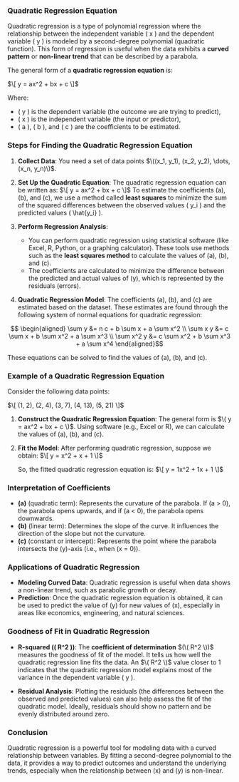 ### **Quadratic Regression Equation**

Quadratic regression is a type of polynomial regression where the relationship between the independent variable \( x \) and the dependent variable \( y \) is modeled by a second-degree polynomial (quadratic function). This form of regression is useful when the data exhibits a **curved pattern** or **non-linear trend** that can be described by a parabola.

The general form of a **quadratic regression equation** is:

$\[
y = ax^2 + bx + c
\]$

Where:
- \( y \) is the dependent variable (the outcome we are trying to predict),
- \( x \) is the independent variable (the input or predictor),
- \( a \), \( b \), and \( c \) are the coefficients to be estimated.

### **Steps for Finding the Quadratic Regression Equation**

1. **Collect Data**: 
   You need a set of data points $\((x_1, y_1), (x_2, y_2), \dots, (x_n, y_n)\)$.

2. **Set Up the Quadratic Equation**:
   The quadratic regression equation can be written as:
   $\[
   y = ax^2 + bx + c
   \]$
   To estimate the coefficients \(a\), \(b\), and \(c\), we use a method called **least squares** to minimize the sum of the squared differences between the observed values \( y_i \) and the predicted values \( \hat{y_i} \).

3. **Perform Regression Analysis**:
   - You can perform quadratic regression using statistical software (like Excel, R, Python, or a graphing calculator). These tools use methods such as the **least squares method** to calculate the values of \(a\), \(b\), and \(c\).
   - The coefficients are calculated to minimize the difference between the predicted and actual values of \(y\), which is represented by the residuals (errors).

4. **Quadratic Regression Model**:
   The coefficients \(a\), \(b\), and \(c\) are estimated based on the dataset. These estimates are found through the following system of normal equations for quadratic regression:

```math
   \begin{aligned}
   \sum y &= n c + b \sum x + a \sum x^2 \\
   \sum x y &= c \sum x + b \sum x^2 + a \sum x^3 \\
   \sum x^2 y &= c \sum x^2 + b \sum x^3 + a \sum x^4
   \end{aligned}
```

   These equations can be solved to find the values of \(a\), \(b\), and \(c\).

### **Example of a Quadratic Regression Equation**

Consider the following data points:

$\[
(1, 2), (2, 4), (3, 7), (4, 13), (5, 21)
\]$

1. **Construct the Quadratic Regression Equation**:
   The general form is $\( y = ax^2 + bx + c \)$.
   Using software (e.g., Excel or R), we can calculate the values of \(a\), \(b\), and \(c\).

2. **Fit the Model**:
   After performing quadratic regression, suppose we obtain:
   $\[
   y = x^2 + x + 1
   \]$

   So, the fitted quadratic regression equation is:
   $\[
   y = 1x^2 + 1x + 1
   \]$

### **Interpretation of Coefficients**

- **\(a\)** (quadratic term): Represents the curvature of the parabola. If \(a > 0\), the parabola opens upwards, and if \(a < 0\), the parabola opens downwards.
- **\(b\)** (linear term): Determines the slope of the curve. It influences the direction of the slope but not the curvature.
- **\(c\)** (constant or intercept): Represents the point where the parabola intersects the \(y\)-axis (i.e., when \(x = 0\)).

### **Applications of Quadratic Regression**

- **Modeling Curved Data**: Quadratic regression is useful when data shows a non-linear trend, such as parabolic growth or decay.
- **Prediction**: Once the quadratic regression equation is obtained, it can be used to predict the value of \(y\) for new values of \(x\), especially in areas like economics, engineering, and natural sciences.

### **Goodness of Fit in Quadratic Regression**

- **R-squared (\( R^2 \))**: The **coefficient of determination** $(\( R^2 \))$ measures the goodness of fit of the model. It tells us how well the quadratic regression line fits the data. An $\( R^2 \)$ value closer to 1 indicates that the quadratic regression model explains most of the variance in the dependent variable \( y \).
  
- **Residual Analysis**: Plotting the residuals (the differences between the observed and predicted values) can also help assess the fit of the quadratic model. Ideally, residuals should show no pattern and be evenly distributed around zero.

### **Conclusion**

Quadratic regression is a powerful tool for modeling data with a curved relationship between variables. By fitting a second-degree polynomial to the data, it provides a way to predict outcomes and understand the underlying trends, especially when the relationship between \(x\) and \(y\) is non-linear.
